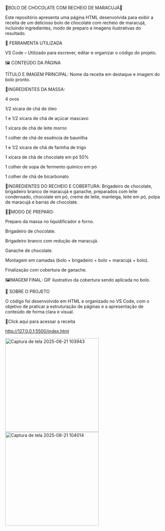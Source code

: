 🍰BOLO DE CHOCOLATE COM RECHEIO DE MARACUJÁ🍰

Este repositório apresenta uma página HTML desenvolvida para exibir a receita de um
delicioso bolo de chocolate com recheio de maracujá, incluindo ingredientes, modo de
preparo e imagens ilustrativas do resultado.

🧩 FERRAMENTA UTILIZADA

VS Code – Utilizado para escrever, editar e organizar o código do projeto.

🖼️ CONTEÚDO DA PÁGINA

TÍTULO E IMAGEM PRINCIPAL: Nome da receita em destaque e imagem do bolo pronto.

🥄INGREDIENTES DA MASSA:

4 ovos

1/2 xícara de chá de óleo

1 e 1/2 xícara de chá de açúcar mascavo

1 xícara de chá de leite morno

1 colher de chá de essência de baunilha

1 e 1/2 xícara de chá de farinha de trigo

1 xícara de chá de chocolate em pó 50%

1 colher de sopa de fermento químico em pó

1 colher de chá de bicarbonato

🥄INGREDIENTES DO RECHEIO E COBERTURA:
Brigadeiro de chocolate, brigadeiro branco de maracujá e ganache, preparados com leite condensado,
chocolate em pó, creme de leite, manteiga, leite em pó, polpa de maracujá e barras de chocolate.

👩‍🍳MODO DE PREPARO:

Preparo da massa no liquidificador e forno.

Brigadeiro de chocolate.

Brigadeiro branco com redução de maracujá.

Ganache de chocolate.

Montagem em camadas (bolo + brigadeiro + bolo + maracujá + bolo).

Finalização com cobertura de ganache.

🖼️IMAGEM FINAL: GIF ilustrativo da cobertura sendo aplicada no bolo.

📄 SOBRE O PROJETO

O código foi desenvolvido em HTML e organizado no VS Code, com o objetivo de praticar a 
estruturação de páginas e a apresentação de conteúdo de forma clara e visual.

🔗Click aqui para acessar a receita

http://127.0.0.1:5500/index.html


<img width="300" height="300" alt="Captura de tela 2025-08-21 103943" src="https://github.com/user-attachments/assets/4b921dc6-50e4-4c3d-8381-d74a15a3f445" />

<img width="300" height="300" alt="Captura de tela 2025-08-21 104014" src="https://github.com/user-attachments/assets/b38266fb-4a38-4e52-a9a3-22b1de9abca2" />
